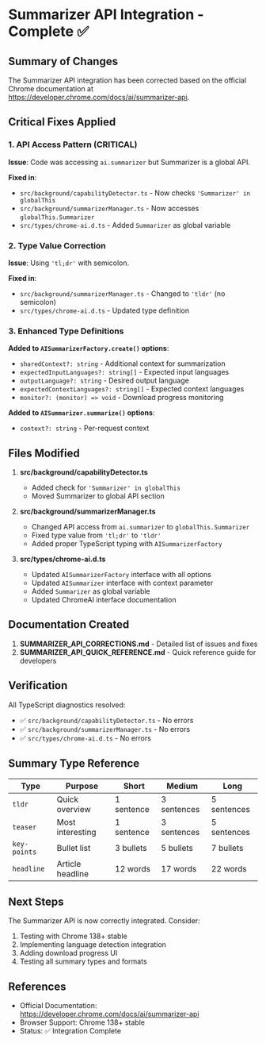 # Summarizer API Integration - Complete ✅

## Summary of Changes

The Summarizer API integration has been corrected based on the official Chrome documentation at https://developer.chrome.com/docs/ai/summarizer-api.

## Critical Fixes Applied

### 1. API Access Pattern (CRITICAL)

**Issue**: Code was accessing `ai.summarizer` but Summarizer is a global API.

**Fixed in**:

- `src/background/capabilityDetector.ts` - Now checks `'Summarizer' in globalThis`
- `src/background/summarizerManager.ts` - Now accesses `globalThis.Summarizer`
- `src/types/chrome-ai.d.ts` - Added `Summarizer` as global variable

### 2. Type Value Correction

**Issue**: Using `'tl;dr'` with semicolon.

**Fixed in**:

- `src/background/summarizerManager.ts` - Changed to `'tldr'` (no semicolon)
- `src/types/chrome-ai.d.ts` - Updated type definition

### 3. Enhanced Type Definitions

**Added to `AISummarizerFactory.create()` options**:

- `sharedContext?: string` - Additional context for summarization
- `expectedInputLanguages?: string[]` - Expected input languages
- `outputLanguage?: string` - Desired output language
- `expectedContextLanguages?: string[]` - Expected context languages
- `monitor?: (monitor) => void` - Download progress monitoring

**Added to `AISummarizer.summarize()` options**:

- `context?: string` - Per-request context

## Files Modified

1. **src/background/capabilityDetector.ts**
   - Added check for `'Summarizer' in globalThis`
   - Moved Summarizer to global API section

2. **src/background/summarizerManager.ts**
   - Changed API access from `ai.summarizer` to `globalThis.Summarizer`
   - Fixed type value from `'tl;dr'` to `'tldr'`
   - Added proper TypeScript typing with `AISummarizerFactory`

3. **src/types/chrome-ai.d.ts**
   - Updated `AISummarizerFactory` interface with all options
   - Updated `AISummarizer` interface with context parameter
   - Added `Summarizer` as global variable
   - Updated ChromeAI interface documentation

## Documentation Created

1. **SUMMARIZER_API_CORRECTIONS.md** - Detailed list of issues and fixes
2. **SUMMARIZER_API_QUICK_REFERENCE.md** - Quick reference guide for developers

## Verification

All TypeScript diagnostics resolved:

- ✅ `src/background/capabilityDetector.ts` - No errors
- ✅ `src/background/summarizerManager.ts` - No errors
- ✅ `src/types/chrome-ai.d.ts` - No errors

## Summary Type Reference

| Type         | Purpose          | Short      | Medium      | Long        |
| ------------ | ---------------- | ---------- | ----------- | ----------- |
| `tldr`       | Quick overview   | 1 sentence | 3 sentences | 5 sentences |
| `teaser`     | Most interesting | 1 sentence | 3 sentences | 5 sentences |
| `key-points` | Bullet list      | 3 bullets  | 5 bullets   | 7 bullets   |
| `headline`   | Article headline | 12 words   | 17 words    | 22 words    |

## Next Steps

The Summarizer API is now correctly integrated. Consider:

1. Testing with Chrome 138+ stable
2. Implementing language detection integration
3. Adding download progress UI
4. Testing all summary types and formats

## References

- Official Documentation: https://developer.chrome.com/docs/ai/summarizer-api
- Browser Support: Chrome 138+ stable
- Status: ✅ Integration Complete
